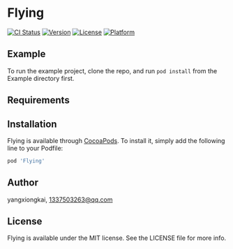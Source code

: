 # Flying

[![CI Status](https://img.shields.io/travis/yangxiongkai/Flying.svg?style=flat)](https://travis-ci.org/yangxiongkai/Flying)
[![Version](https://img.shields.io/cocoapods/v/Flying.svg?style=flat)](https://cocoapods.org/pods/Flying)
[![License](https://img.shields.io/cocoapods/l/Flying.svg?style=flat)](https://cocoapods.org/pods/Flying)
[![Platform](https://img.shields.io/cocoapods/p/Flying.svg?style=flat)](https://cocoapods.org/pods/Flying)

## Example

To run the example project, clone the repo, and run `pod install` from the Example directory first.

## Requirements

## Installation

Flying is available through [CocoaPods](https://cocoapods.org). To install
it, simply add the following line to your Podfile:

```ruby
pod 'Flying'
```

## Author

yangxiongkai, 1337503263@qq.com

## License

Flying is available under the MIT license. See the LICENSE file for more info.
